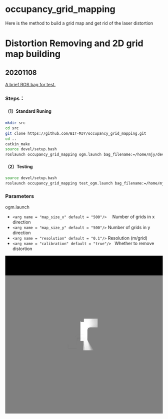# occupancy_grid_mapping
Here is the method to build a grid map and get rid of the laser distortion

# Distortion Removing and 2D grid map building

## 20201108 
  [A brief ROS bag for test.](https://github.com/BIT-MJY/occupancy_grid_mapping/blob/master/OGM/2020-10-25-19-34-25.bag)

### Steps：

#### （1）Standard Runing
```bash
mkdir src
cd src
git clone https://github.com/BIT-MJY/occupancy_grid_mapping.git 
cd ..
catkin_make
source devel/setup.bash
roslaunch occupancy_grid_mapping ogm.launch bag_filename:=/home/mjy/dev/occupancy_grid_mapping/2020-10-25-19-34-25.bag
```
#### （2）Testing
```bash
source devel/setup.bash
roslaunch occupancy_grid_mapping test_ogm.launch bag_filename:=/home/mjy/dev/occupancy_grid_mapping/2020-10-25-19-34-25.bag
```


### Parameters
ogm.launch

* ```<arg name = "map_size_x" default = "500"/>  ```  Number of grids in x direction
* ``` <arg name = "map_size_y" default = "500"/> ```  Number of grids in y direction
* ``` <arg name = "resolution" default = "0.1"/> ```  Resolution (m/grid)
* ```<arg name = "calibration" default = "true"/> ``` Whether to remove distortion

![](https://github.com/BIT-MJY/occupancy_grid_mapping/blob/master/OGM/img/calib.jpg)
